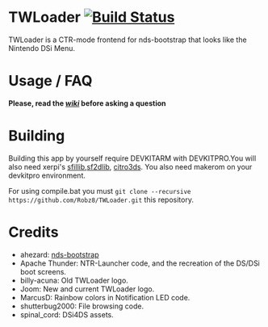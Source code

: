 # TWLoader [![Build Status](https://travis-ci.org/Robz8/TWLoader.svg?branch=master)](https://travis-ci.org/Robz8/TWLoader)
TWLoader is a CTR-mode frontend for nds-bootstrap that looks like the Nintendo DSi Menu.

# Usage / FAQ

**Please, read the _[wiki](https://github.com/Robz8/TWLoader/wiki)_ before asking a question**

# Building

Building this app by yourself require DEVKITARM with DEVKITPRO.You will also need xerpi's [sfillib](https://github.com/xerpi/sfillib),[sf2dlib](https://github.com/xerpi/sf2dlib), [citro3ds](https://github.com/fincs/citro3d). You also need makerom on your devkitpro environment.

For using compile.bat you must `git clone --recursive https://github.com/Robz8/TWLoader.git` this repository.

# Credits

- ahezard: [nds-bootstrap](https://github.com/ahezard/nds-bootstrap)
- Apache Thunder: NTR-Launcher code, and the recreation of the DS/DSi boot screens.
- billy-acuna: Old TWLoader logo.
- Joom: New and current TWLoader logo.
- MarcusD: Rainbow colors in Notification LED code.
- shutterbug2000: File browsing code.
- spinal_cord: DSi4DS assets.
